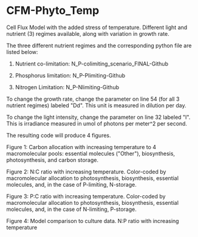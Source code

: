 # CFM-Phyto_Temp
Cell Flux Model with the added stress of temperature. Different light and nutrient (3) regimes available, along with variation in growth rate. 

The three different nutrient regimes and the corresponding python file are listed below:

1. Nutrient co-limitation: N_P-colimiting_scenario_FINAL-Github

2. Phosphorus limitation: N_P-Plimiting-Github

3. Nitrogen Limitation: N_P-Nlimiting-Github

To change the growth rate, change the parameter on line 54 (for all 3 nutrient regimes) labeled "Dd". This unit is measured in dilution per day.

To change the light intensity, change the parameter on line 32 labeled "I". This is irradiance measured in umol of photons per meter^2 per second.


The resulting code will produce 4 figures. 

Figure 1: Carbon allocation with increasing temperature to 4 macromolecular pools: essential molecules ("Other"), biosynthesis, photosynthesis, and carbon storage. 

Figure 2: N:C ratio with increasing temperature. Color-coded by macromolecular allocation to photosynthesis, biosynthesis, essential molecules, and, in the case of P-limiting, N-storage. 

Figure 3: P:C ratio with increasing temperature. Color-coded by macromolecular allocation to photosynthesis, biosynthesis, essential molecules, and, in the case of N-limiting, P-storage. 

Figure 4: Model comparison to culture data. N:P ratio with increasing temperature

